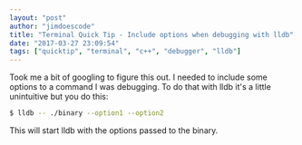 ```yaml
---
layout: "post"
author: "jimdoescode"
title: "Terminal Quick Tip - Include options when debugging with lldb"
date: "2017-03-27 23:09:54"
tags: ["quicktip", "terminal", "c++", "debugger", "lldb"]
---
```


Took me a bit of googling to figure this out. I needed to include some options to a command
I was debugging. To do that with lldb it's a little unintuitive but you do this:

```sh
$ lldb -- ./binary --option1 --option2
```

This will start lldb with the options passed to the binary.
